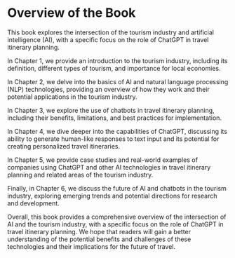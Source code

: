 Overview of the Book
==================================

This book explores the intersection of the tourism industry and artificial intelligence (AI), with a specific focus on the role of ChatGPT in travel itinerary planning.

In Chapter 1, we provide an introduction to the tourism industry, including its definition, different types of tourism, and importance for local economies.

In Chapter 2, we delve into the basics of AI and natural language processing (NLP) technologies, providing an overview of how they work and their potential applications in the tourism industry.

In Chapter 3, we explore the use of chatbots in travel itinerary planning, including their benefits, limitations, and best practices for implementation.

In Chapter 4, we dive deeper into the capabilities of ChatGPT, discussing its ability to generate human-like responses to text input and its potential for creating personalized travel itineraries.

In Chapter 5, we provide case studies and real-world examples of companies using ChatGPT and other AI technologies in travel itinerary planning and related areas of the tourism industry.

Finally, in Chapter 6, we discuss the future of AI and chatbots in the tourism industry, exploring emerging trends and potential directions for research and development.

Overall, this book provides a comprehensive overview of the intersection of AI and the tourism industry, with a specific focus on the role of ChatGPT in travel itinerary planning. We hope that readers will gain a better understanding of the potential benefits and challenges of these technologies and their implications for the future of travel.
